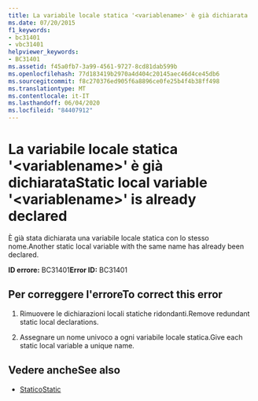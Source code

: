 ```yaml
---
title: La variabile locale statica '<variablename>' è già dichiarata
ms.date: 07/20/2015
f1_keywords:
- bc31401
- vbc31401
helpviewer_keywords:
- BC31401
ms.assetid: f45a0fb7-3a99-4561-9727-8cd81dab599b
ms.openlocfilehash: 77d183419b2970a4d404c20145aec46d4ce45db6
ms.sourcegitcommit: f8c270376ed905f6a8896ce0fe25b4f4b38ff498
ms.translationtype: MT
ms.contentlocale: it-IT
ms.lasthandoff: 06/04/2020
ms.locfileid: "84407912"
---
```

# <a name="static-local-variable-variablename-is-already-declared"></a><span data-ttu-id="350b3-102">La variabile locale statica '\<variablename>' è già dichiarata</span><span class="sxs-lookup"><span data-stu-id="350b3-102">Static local variable '\<variablename>' is already declared</span></span>
<span data-ttu-id="350b3-103">È già stata dichiarata una variabile locale statica con lo stesso nome.</span><span class="sxs-lookup"><span data-stu-id="350b3-103">Another static local variable with the same name has already been declared.</span></span>  
  
 <span data-ttu-id="350b3-104">**ID errore:** BC31401</span><span class="sxs-lookup"><span data-stu-id="350b3-104">**Error ID:** BC31401</span></span>  
  
## <a name="to-correct-this-error"></a><span data-ttu-id="350b3-105">Per correggere l'errore</span><span class="sxs-lookup"><span data-stu-id="350b3-105">To correct this error</span></span>  
  
1. <span data-ttu-id="350b3-106">Rimuovere le dichiarazioni locali statiche ridondanti.</span><span class="sxs-lookup"><span data-stu-id="350b3-106">Remove redundant static local declarations.</span></span>  
  
2. <span data-ttu-id="350b3-107">Assegnare un nome univoco a ogni variabile locale statica.</span><span class="sxs-lookup"><span data-stu-id="350b3-107">Give each static local variable a unique name.</span></span>  
  
## <a name="see-also"></a><span data-ttu-id="350b3-108">Vedere anche</span><span class="sxs-lookup"><span data-stu-id="350b3-108">See also</span></span>

- [<span data-ttu-id="350b3-109">Statico</span><span class="sxs-lookup"><span data-stu-id="350b3-109">Static</span></span>](../language-reference/modifiers/static.md)
